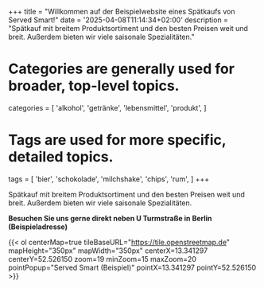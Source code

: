 +++
title = "Willkommen auf der Beispielwebsite eines Spätkaufs von Served Smart!"
date = '2025-04-08T11:14:34+02:00'
description = "Spätkauf mit breitem Produktsortiment und den besten Preisen weit und breit. Außerdem bieten wir viele saisonale Spezialitäten."
# Categories are generally used for broader, top-level topics.
categories = [
 'alkohol',
 'getränke',
 'lebensmittel',
 'produkt',
]
# Tags are used for more specific, detailed topics.
tags = [
 'bier',
 'schokolade',
 'milchshake',
 'chips',
 'rum',
]
+++

Spätkauf mit breitem Produktsortiment und den besten Preisen weit und breit. Außerdem bieten wir viele saisonale Spezialitäten.

<b>Besuchen Sie uns gerne direkt neben U Turmstraße in Berlin<br>(Beispieladresse)</b>

{{< ol centerMap=true tileBaseURL="https://tile.openstreetmap.de" mapHeight="350px" mapWidth="350px" centerX=13.341297 centerY=52.526150 zoom=19 minZoom=15 maxZoom=20 pointPopup="Served Smart (Beispiel)" pointX=13.341297 pointY=52.526150 >}}
